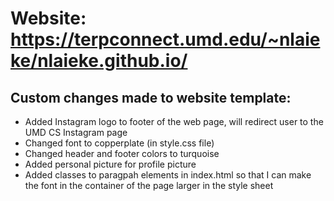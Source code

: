 # Website: https://terpconnect.umd.edu/~nlaieke/nlaieke.github.io/
## Custom changes made to website template:
- Added Instagram logo to footer of the web page, will redirect user to the UMD CS Instagram page
- Changed font to copperplate (in style.css file)
- Changed header and footer colors to turquoise 
- Added personal picture for profile picture
- Added classes to paragpah elements in index.html so that I can make the font in the container of the page larger in the style sheet


